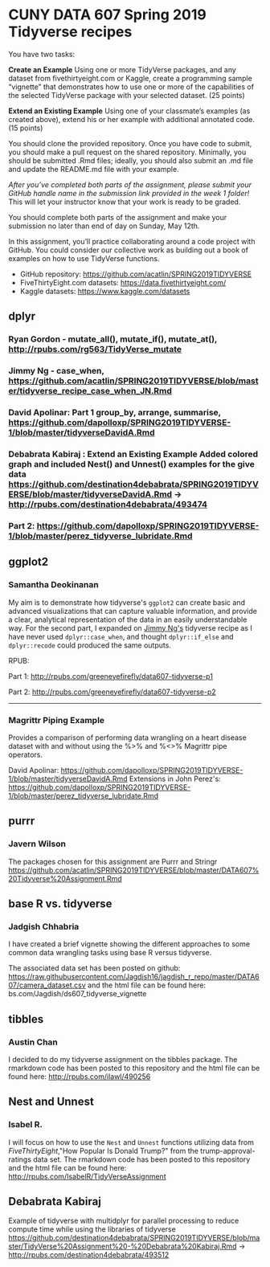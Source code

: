 # CUNY DATA 607 Spring 2019 Tidyverse recipes

You have two tasks:

**Create an Example**  Using one or more TidyVerse packages, and any dataset from fivethirtyeight.com or Kaggle, create a programming sample “vignette” that demonstrates how to use one or more of the capabilities of the selected TidyVerse package with your selected dataset. (25 points)

**Extend an Existing Example**  Using one of your classmate’s examples (as created above), extend his or her example with additional annotated code. (15 points)

You should clone the provided repository.  Once you have code to submit, you should make a pull request on the shared repository.  Minimally, you should be submitted .Rmd files; ideally, you should also submit an .md file and update the README.md file with your example.

*After you’ve completed both parts of the assignment, please submit your GitHub handle name in the submission link provided in the week 1 folder!* This will let your instructor know that your work is ready to be graded.

You should complete both parts of the assignment and make your submission no later than end of day on Sunday, May 12th.

In this assignment, you’ll practice collaborating around a code project with GitHub.  You could consider our collective work as building out a book of examples on how to use TidyVerse functions.

* GitHub repository:  https://github.com/acatlin/SPRING2019TIDYVERSE
* FiveThirtyEight.com datasets:  https://data.fivethirtyeight.com/
* Kaggle datasets:  https://www.kaggle.com/datasets

## dplyr

### Ryan Gordon - mutate_all(), mutate_if(), mutate_at(), http://rpubs.com/rg563/TidyVerse_mutate
### Jimmy Ng - case_when, https://github.com/acatlin/SPRING2019TIDYVERSE/blob/master/tidyverse_recipe_case_when_JN.Rmd
### David Apolinar: Part 1 group_by, arrange, summarise, https://github.com/dapolloxp/SPRING2019TIDYVERSE-1/blob/master/tidyverseDavidA.Rmd
### Debabrata Kabiraj : **Extend an Existing Example** Added colored graph and included Nest() and Unnest() examples for the give data https://github.com/destination4debabrata/SPRING2019TIDYVERSE/blob/master/tidyverseDavidA.Rmd -> http://rpubs.com/destination4debabrata/493474
### Part 2: https://github.com/dapolloxp/SPRING2019TIDYVERSE-1/blob/master/perez_tidyverse_lubridate.Rmd
## ggplot2

### Samantha Deokinanan

My aim is to demonstrate how tidyverse's `ggplot2` can create basic and advanced visualizations that can capture valuable information, and provide a clear, analytical representation of the data in an easily understandable way. For the second part, I expanded on [Jimmy Ng's](https://github.com/myvioletrose/SPRING2019TIDYVERSE/blob/master/tidyverse_recipe_case_when_JN.Rmd) tidyverse recipe as I have never used `dplyr::case_when`, and thought `dplyr::if_else` and `dplyr::recode` could produced the same outputs. 

RPUB:

Part 1: http://rpubs.com/greeneyefirefly/data607-tidyverse-p1

Part 2: http://rpubs.com/greeneyefirefly/data607-tidyverse-p2

***

### Magrittr Piping Example

Provides a comparison of performing data wrangling on a heart disease dataset with and without using the %>% and %<>% Magrittr pipe operators.

David Apolinar: https://github.com/dapolloxp/SPRING2019TIDYVERSE-1/blob/master/tidyverseDavidA.Rmd
Extensions in John Perez's: https://github.com/dapolloxp/SPRING2019TIDYVERSE-1/blob/master/perez_tidyverse_lubridate.Rmd

## purrr


### Javern Wilson
The packages chosen for this assignment are Purrr and Stringr
https://github.com/acatlin/SPRING2019TIDYVERSE/blob/master/DATA607%20Tidyverse%20Assignment.Rmd

## base R vs. tidyverse

### Jadgish Chhabria

I have created a brief vignette showing the different approaches to some common data wrangling tasks using base R versus tidyverse.

The associated data set has been posted on github: https://raw.githubusercontent.com/Jagdish16/jagdish_r_repo/master/DATA607/camera_dataset.csv
 and the html file can be found here: bs.com/Jagdish/ds607_tidyverse_vignette

## tibbles
 
### Austin Chan
I decided to do my tidyverse assignment on the tibbles package. The rmarkdown code has been posted to this repository and the html file can be found here: http://rpubs.com/ilawl/490256

## Nest and Unnest

### Isabel R.
I will focus on how to use the `Nest` and `Unnest` functions utilizing data from *FiveThirtyEight*,"How Popular Is Donald Trump?" from the trump-approval-ratings data set. The rmarkdown code has been posted to this repository and the html file can be found here: http://rpubs.com/IsabelR/TidyVerseAssignment

## Debabrata Kabiraj
Example of tidyverse with multidplyr for parallel processing to reduce compute time while using the libraries of tidyverse
https://github.com/destination4debabrata/SPRING2019TIDYVERSE/blob/master/TidyVerse%20Assignment%20-%20Debabrata%20Kabiraj.Rmd -> http://rpubs.com/destination4debabrata/493512
